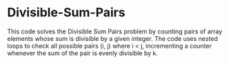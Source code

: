 # Divisible-Sum-Pairs
This code solves the Divisible Sum Pairs problem by counting pairs of array elements whose sum is divisible by a given integer. The code uses nested loops to check all possible pairs (i, j) where i < j, incrementing a counter whenever the sum of the pair is evenly divisible by k.

